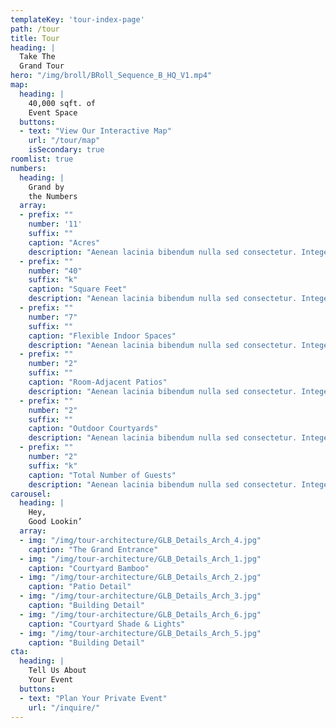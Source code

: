 ```yaml
---
templateKey: 'tour-index-page'
path: /tour
title: Tour
heading: |
  Take The
  Grand Tour
hero: "/img/broll/BRoll_Sequence_B_HQ_V1.mp4"
map:
  heading: |
    40,000 sqft. of
    Event Space
  buttons:
  - text: "View Our Interactive Map"
    url: "/tour/map"
    isSecondary: true
roomlist: true
numbers:
  heading: |
    Grand by
    the Numbers
  array:
  - prefix: ""
    number: '11'
    suffix: ""
    caption: "Acres"
    description: "Aenean lacinia bibendum nulla sed consectetur. Integer posuere erat a ante venenatis dapibus posuere velit aliquet."
  - prefix: ""
    number: "40"
    suffix: "k"
    caption: "Square Feet"
    description: "Aenean lacinia bibendum nulla sed consectetur. Integer posuere erat a ante venenatis dapibus posuere velit aliquet."
  - prefix: ""
    number: "7"
    suffix: ""
    caption: "Flexible Indoor Spaces"
    description: "Aenean lacinia bibendum nulla sed consectetur. Integer posuere erat a ante venenatis dapibus posuere velit aliquet."
  - prefix: ""
    number: "2"
    suffix: ""
    caption: "Room-Adjacent Patios"
    description: "Aenean lacinia bibendum nulla sed consectetur. Integer posuere erat a ante venenatis dapibus posuere velit aliquet."
  - prefix: ""
    number: "2"
    suffix: ""
    caption: "Outdoor Courtyards"
    description: "Aenean lacinia bibendum nulla sed consectetur. Integer posuere erat a ante venenatis dapibus posuere velit aliquet."
  - prefix: ""
    number: "2"
    suffix: "k"
    caption: "Total Number of Guests"
    description: "Aenean lacinia bibendum nulla sed consectetur. Integer posuere erat a ante venenatis dapibus posuere velit aliquet."
carousel:
  heading: |
    Hey,
    Good Lookin’
  array:
  - img: "/img/tour-architecture/GLB_Details_Arch_4.jpg"
    caption: "The Grand Entrance"
  - img: "/img/tour-architecture/GLB_Details_Arch_1.jpg"
    caption: "Courtyard Bamboo"
  - img: "/img/tour-architecture/GLB_Details_Arch_2.jpg"
    caption: "Patio Detail"
  - img: "/img/tour-architecture/GLB_Details_Arch_3.jpg"
    caption: "Building Detail"
  - img: "/img/tour-architecture/GLB_Details_Arch_6.jpg"
    caption: "Courtyard Shade & Lights"
  - img: "/img/tour-architecture/GLB_Details_Arch_5.jpg"
    caption: "Building Detail"
cta:
  heading: |
    Tell Us About
    Your Event
  buttons:
  - text: "Plan Your Private Event"
    url: "/inquire/"
---
```

